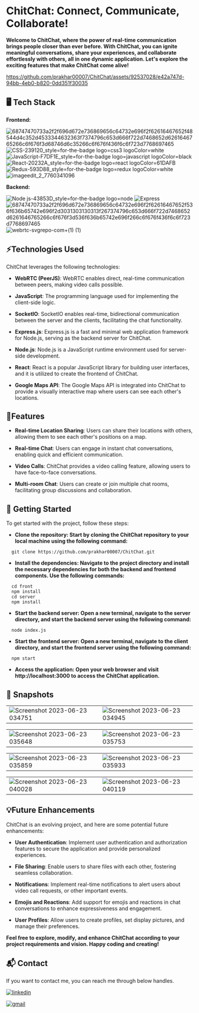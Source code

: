 #  ChitChat: Connect, Communicate, Collaborate!

**Welcome to ChitChat, where the power of real-time communication brings people closer than ever before. With ChitChat, you can ignite meaningful conversations, share your experiences, and collaborate effortlessly with others, all in one dynamic application. Let's explore the exciting features that make ChitChat come alive!**

https://github.com/prakhar00007/ChitChat/assets/92537028/e42a747d-94bb-4eb0-b820-0dd351f30035


## 🖥️ Tech Stack

**Frontend:**

![68747470733a2f2f696d672e736869656c64732e696f2f62616467652f48544d4c352d4533344632363f7374796c653d666f722d7468652d6261646765266c6f676f3d68746d6c35266c6f676f436f6c6f723d7768697465](https://github.com/prakhar00007/ChitChat/assets/92537028/e96a2859-e254-4c77-8168-b95a16fa84f0)
![CSS-239120_style=for-the-badge logo=css3 logoColor=white](https://github.com/prakhar00007/ChitChat/assets/92537028/19866a33-ef4f-41d0-80d2-de0c2b58b41a)
![JavaScript-F7DF1E_style=for-the-badge logo=javascript logoColor=black](https://github.com/prakhar00007/ChitChat/assets/92537028/05f22d6e-a47a-4bc1-a6ed-adcb0650cfff)
![React-20232A_style=for-the-badge logo=react logoColor=61DAFB](https://github.com/prakhar00007/ChitChat/assets/92537028/1d8c4af4-61ca-4fbe-af10-a0d28595eb4c)
![Redux-593D88_style=for-the-badge logo=redux logoColor=white](https://github.com/prakhar00007/ChitChat/assets/92537028/2e73858c-e119-43f5-bb16-babeba76aec4)
![imageedit_2_7760341096](https://github.com/prakhar00007/ChitChat/assets/92537028/cfd15b77-957e-4129-a46a-658ddb67c31d)

**Backend:**

![Node js-43853D_style=for-the-badge logo=node](https://github.com/prakhar00007/ChitChat/assets/92537028/a59ece39-07f7-4571-a6a5-aa1ad64c7d4e)
![Express](https://github.com/prakhar00007/ChitChat/assets/92537028/72755363-014b-4df5-8e1e-e34749025e91)
![68747470733a2f2f696d672e736869656c64732e696f2f62616467652f536f636b65742e696f2d3031303130313f267374796c653d666f722d7468652d6261646765266c6f676f3d536f636b65742e696f266c6f676f436f6c6f723d7768697465](https://github.com/prakhar00007/ChitChat/assets/92537028/97783762-d03b-4340-947d-7da15393f18e)
![webrtc-svgrepo-com+(1) (1)](https://github.com/prakhar00007/ChitChat/assets/92537028/f92fd98f-0529-4efe-b613-cf61954874d2)



## ⚡Technologies Used

ChitChat leverages the following technologies:

- **WebRTC (PeerJS)**: WebRTC enables direct, real-time communication between peers, making video calls possible.

- **JavaScript**: The programming language used for implementing the client-side logic.

- **SocketIO**: SocketIO enables real-time, bidirectional communication between the server and the clients, facilitating the chat functionality.

- **Express.js**: Express.js is a fast and minimal web application framework for Node.js, serving as the backend server for ChitChat.

- **Node.js**: Node.js is a JavaScript runtime environment used for server-side development.

- **React**: React is a popular JavaScript library for building user interfaces, and it is utilized to create the frontend of ChitChat.

- **Google Maps API**: The Google Maps API is integrated into ChitChat to provide a visually interactive map where users can see each other's locations.

## 🚀Features

- **Real-time Location Sharing**: Users can share their locations with others, allowing them to see each other's positions on a map.

- **Real-time Chat**: Users can engage in instant chat conversations, enabling quick and efficient communication.

- **Video Calls**: ChitChat provides a video calling feature, allowing users to have face-to-face conversations.

- **Multi-room Chat**: Users can create or join multiple chat rooms, facilitating group discussions and collaboration.

## 🏁 Getting Started

To get started with the project, follow these steps:
- **Clone the repository: Start by cloning the ChitChat repository to your local machine using the following command:**
```
  git clone https://github.com/prakhar00007/ChitChat.git
```

- **Install the dependencies: Navigate to the project directory and install the necessary dependencies for both the backend and frontend components. Use the following commands:**
```
  cd front
  npm install
  cd server
  npm install
```
- **Start the backend server: Open a new terminal, navigate to the server directory, and start the backend server using the following command:**
```
  node index.js
```
- **Start the frontend server: Open a new terminal, navigate to the client directory, and start the frontend server using the following command:**
```
  npm start
```
- **Access the application: Open your web browser and visit http://localhost:3000 to access the ChitChat application.**

## 📸 Snapshots
<table>
  <tr>
    <td><img src="https://github.com/prakhar00007/ChitChat/assets/92537028/afd6ad77-a198-4387-bcb6-7e27173c4111" alt="Screenshot 2023-06-23 034751" /></td>
    <td><img src="https://github.com/prakhar00007/ChitChat/assets/92537028/c904a9da-203e-4ec0-8e7c-aabb35ef27e2" alt="Screenshot 2023-06-23 034945" /></td>
  </tr>
</table>

<table>
  <tr>
    <td><img src="https://github.com/prakhar00007/ChitChat/assets/92537028/4f2dfb44-f1bc-414d-a710-a47b8cde1d28" alt="Screenshot 2023-06-23 035648" /></td>
    <td><img src="https://github.com/prakhar00007/ChitChat/assets/92537028/6947ea0d-6d54-44ef-81ce-b17a067031fd" alt="Screenshot 2023-06-23 035753" /></td>
  </tr>
</table>

<table>
  <tr>
    <td><img src="https://github.com/prakhar00007/ChitChat/assets/92537028/8d18297b-bbee-4fc4-ba78-a4d577141b3e" alt="Screenshot 2023-06-23 035859" /></td>
    <td><img src="https://github.com/prakhar00007/ChitChat/assets/92537028/c889b4d7-68af-4ab4-be2d-d5df2b6a5a81" alt="Screenshot 2023-06-23 035933" /></td>
  </tr>
</table>
<table>
  <tr>
    <td><img src="https://github.com/prakhar00007/ChitChat/assets/92537028/925aa2b0-f374-476c-8258-7bd90eb30055" alt="Screenshot 2023-06-23 040028" /></td>
    <td><img src="https://github.com/prakhar00007/ChitChat/assets/92537028/e09a93e3-e746-4fd8-ad16-622ef1bbda77" alt="Screenshot 2023-06-23 040119" /></td>
  </tr>
</table>









## 💡Future Enhancements

ChitChat is an evolving project, and here are some potential future enhancements:

- **User Authentication**: Implement user authentication and authorization features to secure the application and provide personalized experiences.

- **File Sharing**: Enable users to share files with each other, fostering seamless collaboration.

- **Notifications**: Implement real-time notifications to alert users about video call requests, or other important events.

- **Emojis and Reactions**: Add support for emojis and reactions in chat conversations to enhance expressiveness and engagement.

- **User Profiles**: Allow users to create profiles, set display pictures, and manage their preferences.

**Feel free to explore, modify, and enhance ChitChat according to your project requirements and vision. Happy coding and creating!**

<h2>📬 Contact</h2>

If you want to contact me, you can reach me through below handles.

[![linkedin](https://img.shields.io/badge/LinkedIn-0077B5?style=for-the-badge&logo=linkedin&logoColor=white)](https://www.linkedin.com/in/prakhar-kumar-singh)

[![gmail](https://img.shields.io/badge/Gmail-D14836?style=for-the-badge&logo=gmail&logoColor=white)](mailto:prakharrathore111@gmail.com)




